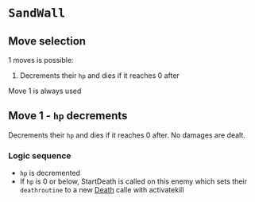 # `SandWall`

## Move selection
1 moves is possible:

1. Decrements their `hp` and dies if it reaches 0 after

Move 1 is always used

## Move 1 - `hp` decrements
Decrements their `hp` and dies if it reaches 0 after. No damages are dealt.

### Logic sequence

- `hp` is decremented
- If `hp` is 0 or below, StartDeath is called on this enemy which sets their `deathroutine` to a new [Death](../../../Entities/EntityControl/Notable%20methods/Death.md) calle with activatekill
